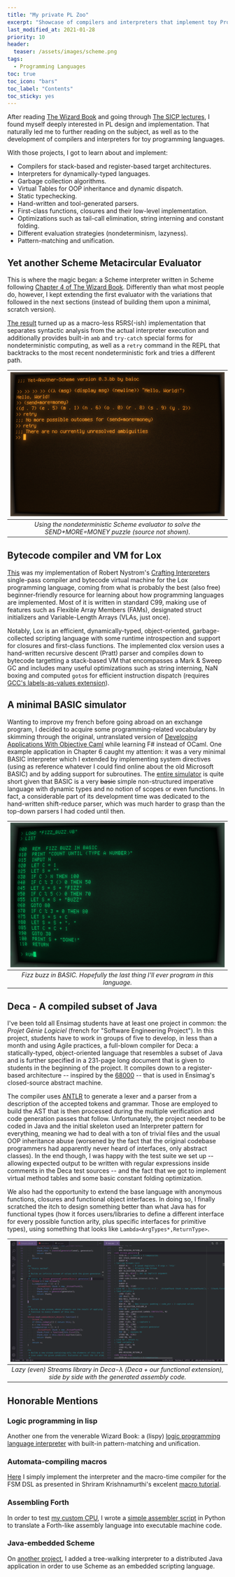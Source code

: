 ```yaml
---
title: "My private PL Zoo"
excerpt: "Showcase of compilers and interpreters that implement toy Programming Languages"
last_modified_at: 2021-01-28
priority: 10
header:
  teaser: /assets/images/scheme.png
tags:
  - Programming Languages
toc: true
toc_icon: "bars"
toc_label: "Contents"
toc_sticky: yes
---
```


After reading [The Wizard Book](https://mitpress.mit.edu/sites/default/files/sicp/full-text/book/book.html) and going through [The SICP lectures](https://www.youtube.com/playlist?list=PLE18841CABEA24090), I found myself deeply interested in PL design and implementation.
That naturally led me to further reading on the subject, as well as to the development of compilers and interpreters for toy programming languages.

With those projects, I got to learn about and implement:
- Compilers for stack-based and register-based target architectures.
- Interpreters for dynamically-typed languages.
- Garbage collection algorithms.
- Virtual Tables for OOP inheritance and dynamic dispatch.
- Static typechecking.
- Hand-written and tool-generated parsers.
- First-class functions, closures and their low-level implementation.
- Optimizations such as tail-call elimination, string interning and constant folding.
- Different evaluation strategies (nondeterminism, lazyness).
- Pattern-matching and unification.


Yet another Scheme Metacircular Evaluator
------

This is where the magic began: a Scheme interpreter written in Scheme following [Chapter 4 of The Wizard Book](https://mitpress.mit.edu/sites/default/files/sicp/full-text/book/book-Z-H-25.html#%_chap_4).
Differently than what most people do, however, I kept extending the first evaluator with the variations that followed in the next sections (instead of building them upon a minimal, scratch version).

[The result](https://github.com/baioc/paradigms/blob/master/Scheme/sicp/meta.scm) turned up as a macro-less R5RS(-ish) implementation that separates syntactic analysis from the actual interpreter execution and additionally provides built-in `amb` and `try-catch` special forms for nondeterministic computing, as well as a `retry` command in the REPL that backtracks to the most recent nondeterministic fork and tries a different path.

| ![](/assets/images/scheme.png) |
|:--:|
| *Using the nondeterministic Scheme evaluator to solve the SEND+MORE=MONEY puzzle (source not shown).* |

<!--scheme
(define (require pred)
  (if (not pred) (amb)))

(define (distinct? items)
  (cond ((null? items) true)
        ((null? (cdr items)) true)
        ((member (car items) (cdr items)) false)
        (else (distinct? (cdr items)))))

(define (send+more=money)
  (let ((d (amb 0 1 2 3 4 5 6 7 8 9))
        (e (amb 0 1 2 3 4 5 6 7 8 9))
        (m (amb 0 1 2 3 4 5 6 7 8 9))
        (n (amb 0 1 2 3 4 5 6 7 8 9))
        (o (amb 0 1 2 3 4 5 6 7 8 9))
        (r (amb 0 1 2 3 4 5 6 7 8 9))
        (s (amb 0 1 2 3 4 5 6 7 8 9))
        (y (amb 0 1 2 3 4 5 6 7 8 9)))
    (require (distinct? (list d e m n o r s y)))
    (require (not (= s 0)))
    (require (not (= m 0)))
    (let ((send  (+             (* 1000 s) (* 100 e) (* 10 n) (* 1 d)))
          (more  (+             (* 1000 m) (* 100 o) (* 10 r) (* 1 e)))
          (money (+ (* 10000 m) (* 1000 o) (* 100 n) (* 10 e) (* 1 y))))
      (require (= (+ send more) money))
      (list (cons 'd d)
            (cons 'e e)
            (cons 'm m)
            (cons 'n n)
            (cons 'o o)
            (cons 'r r)
            (cons 's s)
            (cons 'y y)))))
-->


Bytecode compiler and VM for Lox
------

[This](https://github.com/baioc/clox) was my implementation of Robert Nystrom's [Crafting Interpreters](https://www.craftinginterpreters.com/) single-pass compiler and bytecode virtual machine for the Lox programming language, coming from what is probably the best (also free) beginner-friendly resource for learning about how programming languages are implemented.
Most of it is written in standard C99, making use of features such as Flexible Array Members (FAMs), designated struct initializers and Variable-Length Arrays (VLAs, just once).

Notably, Lox is an efficient, dynamically-typed, object-oriented, garbage-collected scripting language with some runtime introspection and support for closures and first-class functions.
The implemented clox version uses a hand-written recursive descent (Pratt) parser and compiles down to bytecode targetting a stack-based VM that encompasses a Mark & Sweep GC and includes many useful optimizations such as string interning, NaN boxing and computed `goto`s for efficient instruction dispatch (requires [GCC's labels-as-values extension](https://gcc.gnu.org/onlinedocs/gcc/Labels-as-Values.html)).


A minimal BASIC simulator
------

Wanting to improve my french before going abroad on an exchange program, I decided to acquire some programming-related vocabulary by skimming through the original, untranslated version of [Developing Applications With Objective Caml](http://caml.inria.fr/pub/docs/oreilly-book/) while learning F# instead of OCaml.
One example application in Chapter 6 caught my attention: it was a very minimal BASIC interpreter which I extended by implementing system directives (using as reference whatever I could find online about the old Microsoft BASIC) and by adding support for subroutines.
The [entire simulator](https://github.com/baioc/paradigms/tree/master/F%23/basic) is quite short given that BASIC is a very ~~basic~~ simple non-structured imperative language with dynamic types and no notion of scopes or even functions.
In fact, a considerable part of its development time was dedicated to the hand-written shift-reduce parser, which was much harder to grasp than the top-down parsers I had coded until then.

| ![](/assets/images/basic.png) |
|:--:|
| *Fizz buzz in BASIC. Hopefully the last thing I'll ever program in this language.* |


Deca - A compiled subset of Java
------

I've been told all Ensimag students have at least one project in common: the *Projet Génie Logiciel* (french for "Software Engineering Project").
In this project, students have to work in groups of five to develop, in less than a month and using Agile practices, a full-blown compiler for Deca: a statically-typed, object-oriented language that resembles a subset of Java and is further specified in a 231-page long document that is given to students in the beginning of the project.
It compiles down to a register-based architecture -- inspired by the [68000](https://en.wikipedia.org/wiki/Motorola_68000) -- that is used in Ensimag's closed-source abstract machine.

The compiler uses [ANTLR](https://www.antlr.org/) to generate a lexer and a parser from a description of the accepted tokens and grammar.
Those are employed to build the AST that is then processed during the multiple verification and code generation passes that follow.
Unfortunately, the project needed to be coded in Java and the initial skeleton used an Interpreter pattern for everything, meaning we had to deal with a ton of trivial files and the usual OOP inheritance abuse (worsened by the fact that the original codebase programmers had apparently never heard of interfaces, only abstract classes).
In the end though, I was happy with the test suite we set up -- allowing expected output to be written with regular expressions inside comments in the Deca test sources -- and the fact that we got to implement virtual method tables and some basic constant folding optimization.

We also had the opportunity to extend the base language with anonymous functions, closures and functional object interfaces.
In doing so, I finally scratched the itch to design something better than what Java has for functional types (how it forces users/libraries to define a different interface for every possible function arity, plus specific interfaces for primitive types), using something that looks like `Lambda<ArgTypes*,ReturnType>`.

| ![](/assets/images/deca.png) |
|:--:|
| *Lazy (even) Streams library in Deca-λ (Deca + our functional extension), side by side with the generated assembly code.* |


Honorable Mentions
------

### Logic programming in lisp

Another one from the venerable Wizard Book: a (lispy) [logic programming language interpreter](https://github.com/baioc/paradigms/blob/master/Scheme/sicp/prolisp.scm) with built-in pattern-matching and unification.

### Automata-compiling macros

[Here](https://github.com/baioc/paradigms/blob/master/Scheme/misc/automata.scm) I simply implement the interpreter and the macro-time compiler for the FSM DSL as presented in Shriram Krishnamurthi's excelent [macro tutorial](https://cs.brown.edu/~sk/Publications/Papers/Published/sk-automata-macros/).

### Assembling Forth

In order to test [my custom CPU](https://baioc.github.io/portfolio/s4pu/), I wrote a [simple assembler script](https://gitlab.com/baioc/s4pu/-/tree/master/forth) in Python to translate a Forth-like assembly language into executable machine code.

### Java-embedded Scheme

On [another project](https://github.com/baioc/ArchwizardDuel), I added a tree-walking interpreter to a distributed Java application in order to use Scheme as an embedded scripting language.
